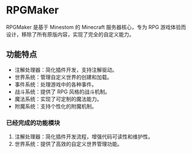 # RPGMaker

RPGMaker 是基于 Minestom 的 Minecraft 服务器核心，专为 RPG 游戏体验而设计，移除了所有原版内容，实现了完全的自定义能力。

## 功能特点

- 注解处理器：简化插件开发，支持注解驱动。
- 世界系统：管理自定义世界的创建和加载。
- 事件系统：处理游戏中的各种事件。
- 战斗系统：提供了 RPG 风格的战斗机制。
- 魔法系统：实现了可定制的魔法能力。
- 附魔系统：支持个性化的附魔机制。

### 已经完成的功能模块

1. 注解处理器：简化插件开发流程，增强代码可读性和维护性。
2. 世界系统：提供了高效的自定义世界管理功能。

